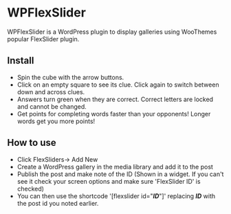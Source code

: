 # WPFlexSlider

WPFlexSlider is a WordPress plugin to display galleries using WooThemes popular FlexSlider plugin.

## Install

* Spin the cube with the arrow buttons. 
* Click on an empty square to see its clue. Click again to switch between down and across clues.               
* Answers turn green when they are correct. Correct letters are locked and cannot be changed.
* Get points for completing words faster than your opponents! Longer words get you more points!

## How to use

* Click FlexSliders-> Add New
* Create a WordPress gallery in the media library and add it to the post
* Publish the post and make note of the ID (Shown in a widget. If you can't see it check your screen options and make sure 'FlexSlider ID' is checked)
* You can then use the shortcode '[flexslider id="___ID___"]' replacing ___ID___ with the post id you noted earlier.